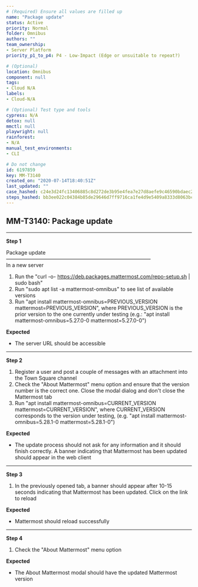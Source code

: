 ```yaml
---
# (Required) Ensure all values are filled up
name: "Package update"
status: Active
priority: Normal
folder: Omnibus
authors: ""
team_ownership: 
- Server Platform
priority_p1_to_p4: P4 - Low-Impact (Edge or unsuitable to repeat?)

# (Optional)
location: Omnibus
component: null
tags: 
- Cloud N/A
labels: 
- Cloud-N/A

# (Optional) Test type and tools
cypress: N/A
detox: null
mmctl: null
playwright: null
rainforest: 
- N/A
manual_test_environments: 
- CLI

# Do not change
id: 6197859
key: MM-T3140
created_on: "2020-07-14T18:40:51Z"
last_updated: ""
case_hashed: c24e3d24fc13406885c8d272de3b95e4fea7e27d8aefe9c46590bdaec236a2fd2b70a324ecd13b0f98d0284d7aa1204b
steps_hashed: bb3ee022c04384b85de29646d7ff9716ca1fe4d9e5409a8333d8063bceefdb73a4a34981c31afe2ff25b1d6d1a98a6f1
---
```


<!-- (Auto-generated) Based on frontmatter's "key" and "name" -->

## MM-T3140: Package update

---

**Step 1**

Package update\
————————————————————————————\
In a new server

1. Run the "curl -o- <https://deb.packages.mattermost.com/repo-setup.sh> | sudo bash"
2. Run "sudo apt list -a mattermost-omnibus" to see list of available versions
3. Run "apt install mattermost-omnibus=PREVIOUS\_VERSION mattermost=PREVIOUS\_VERSION", where PREVIOUS\_VERSION is the prior version to the one currently under testing (e.g.: "apt install mattermost-omnibus=5.27.0-0 mattermost=5.27.0-0")

**Expected**

- The server URL should be accessible

---

**Step 2**

1. Register a user and post a couple of messages with an attachment into the Town Square channel
2. Check the "About Mattermost" menu option and ensure that the version number is the correct one. Close the modal dialog and don't close the Mattermost tab
3. Run "apt install mattermost-omnibus=CURRENT\_VERSION mattermost=CURRENT\_VERSION", where CURRENT\_VERSION corresponds to the version under testing, (e.g. "apt install mattermost-omnibus=5.28.1-0 mattermost=5.28.1-0")

**Expected**

- The update process should not ask for any information and it should finish correctly. A banner indicating that Mattermost has been updated should appear in the web client

---

**Step 3**

1. In the previously opened tab, a banner should appear after 10-15 seconds indicating that Mattermost has been updated. Click on the link to reload

**Expected**

- Mattermost should reload successfully

---

**Step 4**

1. Check the "About Mattermost" menu option

**Expected**

- The About Mattermost modal should have the updated Mattermost version
